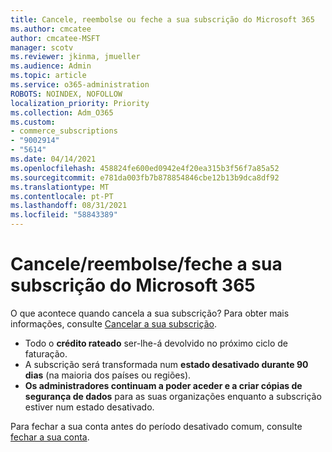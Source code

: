 ```yaml
---
title: Cancele, reembolse ou feche a sua subscrição do Microsoft 365
ms.author: cmcatee
author: cmcatee-MSFT
manager: scotv
ms.reviewer: jkinma, jmueller
ms.audience: Admin
ms.topic: article
ms.service: o365-administration
ROBOTS: NOINDEX, NOFOLLOW
localization_priority: Priority
ms.collection: Adm_O365
ms.custom:
- commerce_subscriptions
- "9002914"
- "5614"
ms.date: 04/14/2021
ms.openlocfilehash: 458824fe600ed0942e4f20ea315b3f56f7a85a52
ms.sourcegitcommit: e781da003fb7b878854846cbe12b13b9dca8df92
ms.translationtype: MT
ms.contentlocale: pt-PT
ms.lasthandoff: 08/31/2021
ms.locfileid: "58843389"
---
```

# <a name="cancelrefundclose-your-microsoft-365-subscription"></a>Cancele/reembolse/feche a sua subscrição do Microsoft 365

O que acontece quando cancela a sua subscrição? Para obter mais informações, consulte [Cancelar a sua subscrição](https://docs.microsoft.com/microsoft-365/commerce/subscriptions/cancel-your-subscription?view=o365-worldwide).

- Todo o **crédito rateado** ser-lhe-á devolvido no próximo ciclo de faturação.
- A subscrição será transformada num **estado desativado durante 90 dias** (na maioria dos países ou regiões).
- **Os administradores continuam a poder aceder e a criar cópias de segurança de dados** para as suas organizações enquanto a subscrição estiver num estado desativado.

Para fechar a sua conta antes do período desativado comum, consulte [fechar a sua conta](https://docs.microsoft.com/microsoft-365/commerce/close-your-account?view=o365-worldwide).
